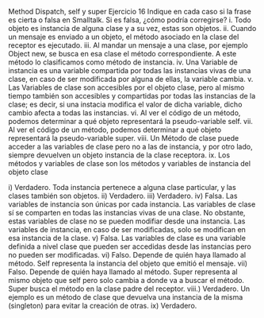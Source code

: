 Method Dispatch, self y super
Ejercicio 16
Indique en cada caso si la frase es cierta o falsa en Smalltalk. Si es falsa, ¿cómo podría corregirse?
    i. Todo objeto es instancia de alguna clase y a su vez, estas son objetos.
    ii. Cuando un mensaje es enviado a un objeto, el método asociado en la clase del receptor es ejecutado.
    iii. Al mandar un mensaje a una clase, por ejemplo Object new, se busca en esa clase el método correspondiente. A este método lo clasificamos como método de instancia.
    iv. Una Variable de instancia es una variable compartida por todas las instancias vivas de una clase, en caso
    de ser modificada por alguna de ellas, la variable cambia.
    v. Las Variables de clase son accesibles por el objeto clase, pero al mismo tiempo también son accesibles y
    compartidas por todas las instancias de la clase; es decir, si una instacia modifica el valor de dicha variable,
    dicho cambio afecta a todas las instancias.
    vi. Al ver el código de un método, podemos determinar a qué objeto representará la pseudo-variable self.
    vii. Al ver el código de un método, podemos determinar a qué objeto representará la pseudo-variable super.
    viii. Un Método de clase puede acceder a las variables de clase pero no a las de instancia, y por otro lado,
    siempre devuelven un objeto instancia de la clase receptora.
    ix. Los métodos y variables de clase son los métodos y variables de instancia del objeto clase

i) Verdadero. Toda instancia pertenece a alguna clase particular, y las clases también son objetos.
ii) Verdadero. 
iii) Verdadero.
iv) Falsa. Las variables de instancia son únicas por cada instancia. Las variables de clase sí se comparten en todas las instancias vivas de una clase. No obstante, estas variables de clase no se pueden modifiar desde una instancia. 
Las variables de instancia, en caso de ser modificadas, solo se modifican en esa instancia de la clase.
v) Falsa. Las variables de clase es una variable definida a nivel clase que pueden ser accedidas desde las instancias pero no pueden ser modificadas.
vi) Falso. Depende de quién haya llamado al método. Self representa la instancia del objeto que emitió el mensaje.
vii) Falso. Depende de quién haya llamado al método. Super representa al mismo objeto que self pero solo cambia a donde va a buscar el método. Super busca el método en la clase padre del receptor.
viii.) Verdadero. Un ejemplo es un método de clase que devuelva una instancia de la misma (singleton) para evitar la creación de otras.
ix) Verdadero. 